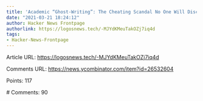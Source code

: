 ```yaml
---
title: 'Academic “Ghost-Writing”: The Cheating Scandal No One Will Discuss'
date: "2021-03-21 18:24:12"
author: Hacker News Frontpage
authorlink: https://logosnews.tech/-MJYdKMeuTakOZj7iq4d
tags:
- Hacker-News-Frontpage
---
```


<p>Article URL: <a href="https://logosnews.tech/-MJYdKMeuTakOZj7iq4d">https://logosnews.tech/-MJYdKMeuTakOZj7iq4d</a></p>
<p>Comments URL: <a href="https://news.ycombinator.com/item?id=26532604">https://news.ycombinator.com/item?id=26532604</a></p>
<p>Points: 117</p>
<p># Comments: 90</p>
